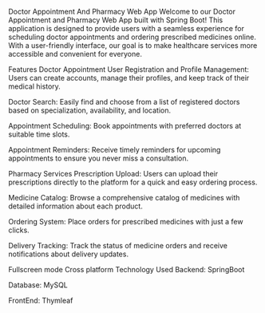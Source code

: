 Doctor Appointment And Pharmacy Web App
Welcome to our Doctor Appointment and Pharmacy Web App built with Spring Boot! This application is designed to provide users with a seamless experience for scheduling doctor appointments and ordering prescribed medicines online. With a user-friendly interface, our goal is to make healthcare services more accessible and convenient for everyone.

Features
Doctor Appointment
User Registration and Profile Management: Users can create accounts, manage their profiles, and keep track of their medical history.

Doctor Search: Easily find and choose from a list of registered doctors based on specialization, availability, and location.

Appointment Scheduling: Book appointments with preferred doctors at suitable time slots.

Appointment Reminders: Receive timely reminders for upcoming appointments to ensure you never miss a consultation.

Pharmacy Services
Prescription Upload: Users can upload their prescriptions directly to the platform for a quick and easy ordering process.

Medicine Catalog: Browse a comprehensive catalog of medicines with detailed information about each product.

Ordering System: Place orders for prescribed medicines with just a few clicks.

Delivery Tracking: Track the status of medicine orders and receive notifications about delivery updates.

Fullscreen mode
Cross platform
Technology Used
Backend: SpringBoot

Database: MySQL

FrontEnd: Thymleaf
